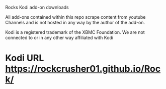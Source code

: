 Rocks Kodi add-on downloads

  All add-ons contained within this repo scrape content from youtube Channels and is not hosted in any way by the author of the add-on.

  Kodi is a registered trademark of the XBMC Foundation. We are not connected to or in any other way affiliated with Kodi
  
# Kodi URL  https://rockcrusher01.github.io/Rock/
